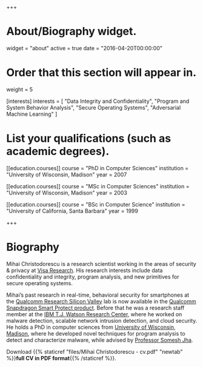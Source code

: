 +++
# About/Biography widget.
widget = "about"
active = true
date = "2016-04-20T00:00:00"

# Order that this section will appear in.
weight = 5

[interests]
  interests = [
    "Data Integrity and Confidentiality",
    "Program and System Behavior Analysis",
    "Secure Operating Systems",
    "Adversarial Machine Learning"
  ]

# List your qualifications (such as academic degrees).
[[education.courses]]
  course = "PhD in Computer Sciences"
  institution = "University of Wisconsin, Madison"
  year = 2007

[[education.courses]]
  course = "MSc in Computer Sciences"
  institution = "University of Wisconsin, Madison"
  year = 2003

[[education.courses]]
  course = "BSc in Computer Science"
  institution = "University of California, Santa Barbara"
  year = 1999
 
+++

# Biography

Mihai Christodorescu is a research scientist working in the areas of security & privacy at [Visa Research](//research.visa.com). His research interests include data confidentiality and integrity, program analysis, and new primitives for secure operating systems.

Mihai’s past research in real-time, behavioral security for smartphones at the [Qualcomm Research Silicon Valley](https://www.qualcomm.com/invention/research/locations/silicon-valley) lab is now available in the [Qualcomm Snapdragon Smart Protect product](https://www.qualcomm.com/solutions/mobile-computing/features/security/mobile-security). Before that he was a research staff member at the [IBM T.J. Watson Research Center](https://research.ibm.com/), where he worked on malware detection, scalable network intrusion detection, and cloud security. He holds a PhD in computer sciences from [University of Wisconsin, Madison](https://www.cs.wisc.edu/), where he developed novel techniques for program analysis to detect and characterize malware, while advised by [Professor Somesh Jha](http://pages.cs.wisc.edu/~jha/).

Download {{% staticref "files/Mihai Christodorescu - cv.pdf" "newtab" %}}**full CV in PDF format**{{% /staticref %}}.
